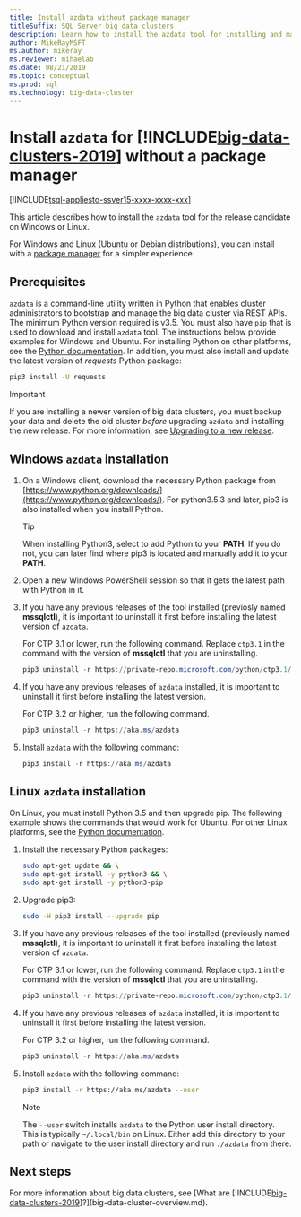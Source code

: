 ```yaml
---
title: Install azdata without package manager
titleSuffix: SQL Server big data clusters
description: Learn how to install the azdata tool for installing and managing [!INCLUDE[big-data-clusters-2019](../includes/ssbigdataclusters-ver15.md)] (preview).
author: MikeRayMSFT 
ms.author: mikeray
ms.reviewer: mihaelab
ms.date: 08/21/2019
ms.topic: conceptual
ms.prod: sql
ms.technology: big-data-cluster
---
```


# Install `azdata` for [!INCLUDE[big-data-clusters-2019](../includes/ssbigdataclusters-ss-nover.md)] without a package manager

[!INCLUDE[tsql-appliesto-ssver15-xxxx-xxxx-xxx](../includes/tsql-appliesto-ssver15-xxxx-xxxx-xxx.md)]

This article describes how to install the `azdata` tool for the release candidate on Windows or Linux.

For Windows and Linux (Ubuntu or Debian distributions), you can install with a [package manager](./deploy-install-azdata-installer.md) for a simpler experience.

## <a id="prerequisites"></a> Prerequisites

`azdata` is a command-line utility written in Python that enables cluster administrators to bootstrap and manage the big data cluster via REST APIs. The minimum Python version required is v3.5. You must also have `pip` that is used to download and install `azdata` tool. The instructions below provide examples for Windows and Ubuntu. For installing Python on other platforms, see the [Python documentation](https://wiki.python.org/moin/BeginnersGuide/Download).
In addition, you must also install and update the latest version of *requests* Python package:
```bash
pip3 install -U requests
```

> [!IMPORTANT]
> If you are installing a newer version of big data clusters, you must backup your data and delete the old cluster *before* upgrading `azdata` and installing the new release. For more information, see [Upgrading to a new release](deployment-upgrade.md).

## <a id="windows"></a> Windows `azdata` installation

1. On a Windows client, download the necessary Python package from [https://www.python.org/downloads/](https://www.python.org/downloads/). For python3.5.3 and later, pip3 is also installed when you install Python. 

   > [!TIP] 
   > When installing Python3, select to add Python to your **PATH**. If you do not, you can later find where pip3 is located and manually add it to your **PATH**.

1. Open a new Windows PowerShell session so that it gets the latest path with Python in it.

1. If you have any previous releases of the tool installed (previosly named **mssqlctl**), it is important to uninstall it first before installing the latest version of `azdata`.

   For CTP 3.1 or lower, run the following command. Replace `ctp3.1` in the command with the version of **mssqlctl** that you are uninstalling. 

   ```powershell
   pip3 uninstall -r https://private-repo.microsoft.com/python/ctp3.1/mssqlctl/requirements.txt
   ```

1. If you have any previous releases of `azdata` installed, it is important to uninstall it first before installing the latest version.

   For CTP 3.2 or higher, run the following command.

   ```powershell
   pip3 uninstall -r https://aka.ms/azdata
   ```

1. Install `azdata` with the following command:

   ```powershell
   pip3 install -r https://aka.ms/azdata
   ```

## <a id="linux"></a> Linux `azdata` installation

On Linux, you must install Python 3.5 and then upgrade pip. The following example shows the commands that would work for Ubuntu. For other Linux platforms, see the [Python documentation](https://wiki.python.org/moin/BeginnersGuide/Download).

1. Install the necessary Python packages:

   ```bash
   sudo apt-get update && \
   sudo apt-get install -y python3 && \
   sudo apt-get install -y python3-pip
   ```

1. Upgrade pip3:

   ```bash
   sudo -H pip3 install --upgrade pip
   ```

1. If you have any previous releases of the tool installed (previously named **mssqlctl**), it is important to uninstall it first before installing the latest version of `azdata`.

   For CTP 3.1 or lower, run the following command. Replace `ctp3.1` in the command with the version of **mssqlctl** that you are uninstalling. 

   ```powershell
   pip3 uninstall -r https://private-repo.microsoft.com/python/ctp3.1/mssqlctl/requirements.txt
   ```

1. If you have any previous releases of `azdata` installed, it is important to uninstall it first before installing the latest version.

   For CTP 3.2 or higher, run the following command.

   ```powershell
   pip3 uninstall -r https://aka.ms/azdata
   ```

1. Install `azdata` with the following command:

   ```bash
   pip3 install -r https://aka.ms/azdata --user
   ```

   > [!NOTE]
   > The `--user` switch installs `azdata` to the Python user install directory. This is typically `~/.local/bin` on Linux. Either add this directory to your path or navigate to the user install directory and run `./azdata` from there.

## Next steps

For more information about big data clusters, see [What are [!INCLUDE[big-data-clusters-2019](../includes/ssbigdataclusters-ver15.md)]?](big-data-cluster-overview.md).
